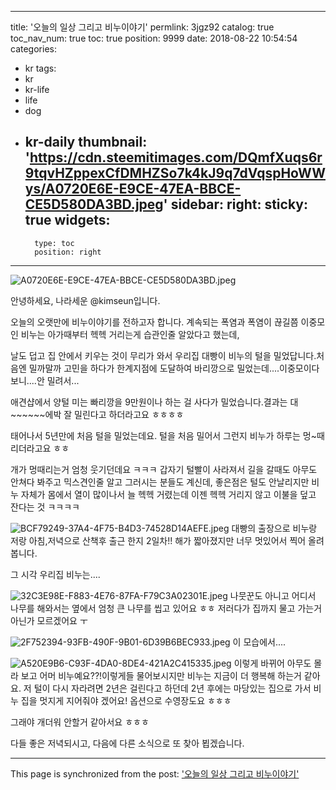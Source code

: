 
---
title: '오늘의 일상 그리고 비누이야기'
permlink: 3jgz92
catalog: true
toc_nav_num: true
toc: true
position: 9999
date: 2018-08-22 10:54:54
categories:
- kr
tags:
- kr
- kr-life
- life
- dog
- kr-daily
thumbnail: 'https://cdn.steemitimages.com/DQmfXuqs6r9tqvHZppexCfDMHZSo7k4kJ9q7dVqspHoWWys/A0720E6E-E9CE-47EA-BBCE-CE5D580DA3BD.jpeg'
sidebar:
    right:
        sticky: true
widgets:
    -
        type: toc
        position: right
---


![A0720E6E-E9CE-47EA-BBCE-CE5D580DA3BD.jpeg](https://cdn.steemitimages.com/DQmfXuqs6r9tqvHZppexCfDMHZSo7k4kJ9q7dVqspHoWWys/A0720E6E-E9CE-47EA-BBCE-CE5D580DA3BD.jpeg)


안녕하세요, 나라세운 @kimseun입니다.


오늘의 오랫만에 비누이야기를 전하고자 합니다.
계속되는 폭염과 폭염이 끊길쯤 이중모인 비누는 아가때부터 헥헥 거리는게 습관인줄 알았다고 했는데,


날도 덥고 집 안에서 키우는 것이 무리가 와서 우리집 대빵이 비누의 털을 밀었답니다.처음엔 밀까말까 고민을 하다가  한계지점에 도달하여 바리깡으로 밀었는데....이중모이다보니....안 밀려서...


애견샵에서 양털 미는 빠리깡을 9만원이나 하는 걸 사다가 밀었습니다.결과는 대~~~~~~에박 잘 밀린다고 하더라고요 ㅎㅎㅎㅎ


태어나서 5년만에 처음 털을 밀었는데요. 털을 처음 밀어서 그런지 비누가 하루는 멍~때리더라고요 ㅎㅎ


개가 멍때리는거 엄청 웃기던데요 ㅋㅋㅋ
갑자기 털빨이 사라져서 길을 갈때도 아무도 안쳐다 봐주고 믹스견인줄 알고 그러시는 분들도 계신데, 좋은점은 털도 안날리지만 비누 자체가 몸에서 열이 많이나서 늘 헥헥 거렸는데 이젠 헥헥 거리지 않고 이불을 덮고 잔다는 것 ㅋㅋㅋㅋ 


![BCF79249-37A4-4F75-B4D3-74528D14AEFE.jpeg](https://cdn.steemitimages.com/DQmZpb3mcpQ58Xr7FSWgAkBynweM3WNcyCTpEDQzkjuAtrz/BCF79249-37A4-4F75-B4D3-74528D14AEFE.jpeg)
대빵의 출장으로 비누랑 저랑 아침,저녁으로 산책후 출근 한지 2일차!! 해가 짧아졌지만 너무 멋있어서 찍어 올려봅니다.


그 시각 우리집 비누는....


![32C3E98E-F883-4E76-87FA-F79C3A02301E.jpeg](https://cdn.steemitimages.com/DQmYVCC169A85xphjFNVBeJ5zNG4535SaHVbLWCmsNCmnCh/32C3E98E-F883-4E76-87FA-F79C3A02301E.jpeg)
나뭇꾼도 아니고 어디서 나무를 해와서는 옆에서 엄청 큰 나무를 씹고 있어요 ㅎㅎ 저러다가 집까지 물고 가는거 아닌가 모르겠어요 ㅜ


![2F752394-93FB-490F-9B01-6D39B6BEC933.jpeg](https://cdn.steemitimages.com/DQmaWYjpPLG4i4kgqLez8ix7SSfjT8a2nH88RJ4PPcsYDfC/2F752394-93FB-490F-9B01-6D39B6BEC933.jpeg)
이 모습에서....


![A520E9B6-C93F-4DA0-8DE4-421A2C415335.jpeg](https://cdn.steemitimages.com/DQmRa8Zt6M9uyauMPmzs2xCEhMwfj5K9vx7LXWF5NqCneUn/A520E9B6-C93F-4DA0-8DE4-421A2C415335.jpeg)
이렇게 바뀌어 아무도 몰라 보고 어머 비누예요??!이렇게들 물어보시지만 비누는 지금이 더 행복해 하는거 같아요. 저 털이 다시 자라려면 2년은 걸린다고 하던데 2년 후에는 마당있는 집으로 가서 비누 집을 멋지게 지어줘야 겠어요! 옵션으로 수영장도요 ㅎㅎㅎ


그래야 개더워 안할거 같아서요 ㅎㅎㅎ

다들 좋은 저녁되시고, 다음에 다른 소식으로 또 찾아 뵙겠습니다.

- - -

This page is synchronized from the post: ['오늘의 일상 그리고 비누이야기'](https://steemit.com/@kimseun/3jgz92)
